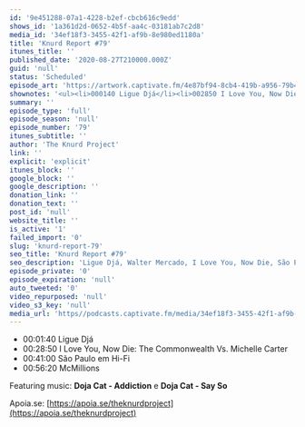 ```yaml
---
id: '9e451288-07a1-4228-b2ef-cbcb616c9edd'
shows_id: '1a361d2d-0652-4b5f-aa4c-03181ab7c2d8'
media_id: '34ef18f3-3455-42f1-af9b-8e980ed1180a'
title: 'Knurd Report #79'
itunes_title: ''
published_date: '2020-08-27T210000.000Z'
guid: 'null'
status: 'Scheduled'
episode_art: 'https://artwork.captivate.fm/4e87bf94-8cb4-419b-a956-79b40a88264b/nijcttlfjichadv1pli8pxwn.jpg'
shownotes: '<ul><li>000140 Ligue Djá</li><li>002850 I Love You, Now Die The Commonwealth Vs. Michelle Carter</li><li>004100 São Paulo em Hi-Fi</li><li>005620 McMillions</li></ul><p>Featuring music <strong>Doja Cat - Addiction</strong> e <strong>Doja Cat - Say So</strong></p><p>Apoia.se <a href="https//apoia.se/theknurdproject" rel="noopener noreferrer" target="_blank">https//apoia.se/theknurdproject</a></p>'
summary: ''
episode_type: 'full'
episode_season: 'null'
episode_number: '79'
itunes_subtitle: ''
author: 'The Knurd Project'
link: ''
explicit: 'explicit'
itunes_block: ''
google_block: ''
google_description: ''
donation_link: ''
donation_text: ''
post_id: 'null'
website_title: ''
is_active: '1'
failed_import: '0'
slug: 'knurd-report-79'
seo_title: 'Knurd Report #79'
seo_description: 'Ligue Djá, Walter Mercado, I Love You, Now Die, São Paulo em Hi-Fi, McMillions'
episode_private: '0'
episode_expiration: 'null'
auto_tweeted: '0'
video_repurposed: 'null'
video_s3_key: 'null'
media_url: 'https//podcasts.captivate.fm/media/34ef18f3-3455-42f1-af9b-8e980ed1180a/knurd79.mp3'
---
```

*   00:01:40 Ligue Djá
*   00:28:50 I Love You, Now Die: The Commonwealth Vs. Michelle Carter
*   00:41:00 São Paulo em Hi-Fi
*   00:56:20 McMillions

Featuring music: **Doja Cat - Addiction** e **Doja Cat - Say So**

Apoia.se: [https://apoia.se/theknurdproject](https://apoia.se/theknurdproject)